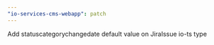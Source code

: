 ```yaml
---
"io-services-cms-webapp": patch
---
```


Add statuscategorychangedate default value on JiraIssue io-ts type
